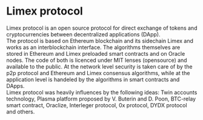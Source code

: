 # Limex protocol
Limex protocol is an open source protocol for direct exchange of tokens and cryptocurrencies between decentralized applications (DApp).<br>
The protocol is based on Ethereum blockchain and its sidechain Limex and works as an interblockchain interface. The algorithms themselves are stored in Ethereum and Limex preloaded smart contracts and on Oracle nodes. The code of both is licenced under MIT lenses (opensource) and available to the public. At the network level security is taken care of by the p2p protocol and Ethereum and Limex consensus algorithms, while at the application level is handeled by the algorithms in smart contracts and DApps.<br>
Limex protocol was heavily influences by the following ideas: Twin accounts technology, Plasma platform proposed by V. Buterin and D. Poon, BTC-relay smart contract, Oraclize, Interleger protocol, 0x protocol, DYDX protocol and others.
